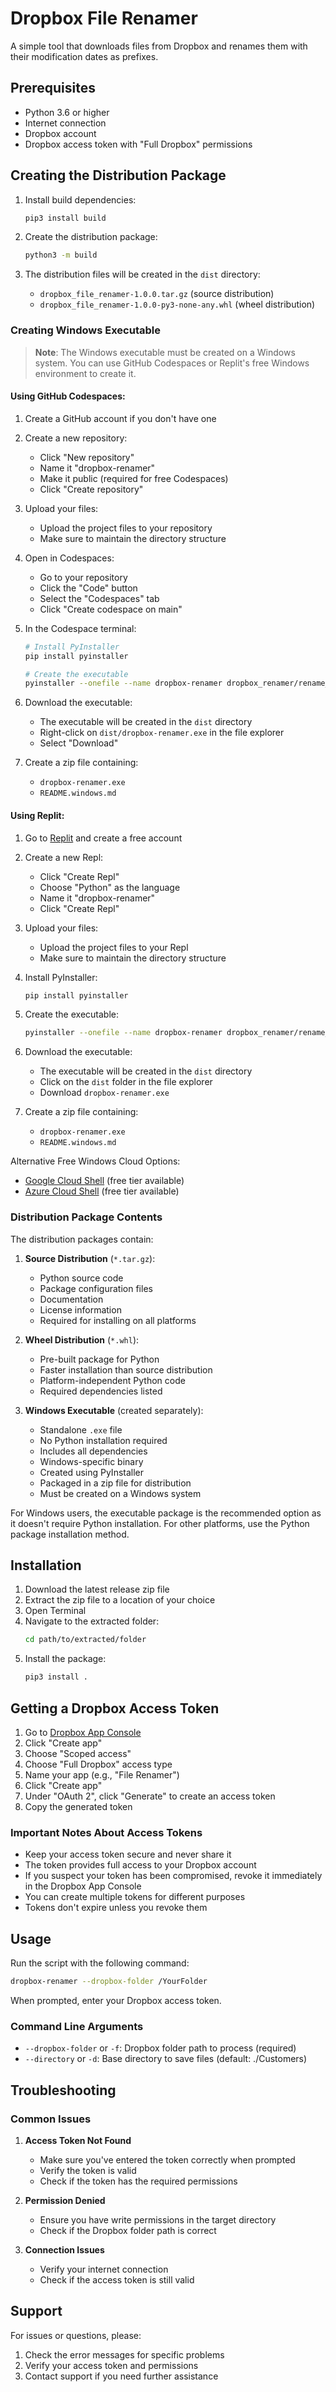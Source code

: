 # Dropbox File Renamer

A simple tool that downloads files from Dropbox and renames them with their modification dates as prefixes.

## Prerequisites

- Python 3.6 or higher
- Internet connection
- Dropbox account
- Dropbox access token with "Full Dropbox" permissions

## Creating the Distribution Package

1. Install build dependencies:
   ```bash
   pip3 install build
   ```

2. Create the distribution package:
   ```bash
   python3 -m build
   ```

3. The distribution files will be created in the `dist` directory:
   - `dropbox_file_renamer-1.0.0.tar.gz` (source distribution)
   - `dropbox_file_renamer-1.0.0-py3-none-any.whl` (wheel distribution)

### Creating Windows Executable

> **Note**: The Windows executable must be created on a Windows system. You can use GitHub Codespaces or Replit's free Windows environment to create it.

#### Using GitHub Codespaces:

1. Create a GitHub account if you don't have one
2. Create a new repository:
   - Click "New repository"
   - Name it "dropbox-renamer"
   - Make it public (required for free Codespaces)
   - Click "Create repository"

3. Upload your files:
   - Upload the project files to your repository
   - Make sure to maintain the directory structure

4. Open in Codespaces:
   - Go to your repository
   - Click the "Code" button
   - Select the "Codespaces" tab
   - Click "Create codespace on main"

5. In the Codespace terminal:
   ```bash
   # Install PyInstaller
   pip install pyinstaller

   # Create the executable
   pyinstaller --onefile --name dropbox-renamer dropbox_renamer/rename_files_with_date.py
   ```

6. Download the executable:
   - The executable will be created in the `dist` directory
   - Right-click on `dist/dropbox-renamer.exe` in the file explorer
   - Select "Download"

7. Create a zip file containing:
   - `dropbox-renamer.exe`
   - `README.windows.md`

#### Using Replit:

1. Go to [Replit](https://replit.com) and create a free account
2. Create a new Repl:
   - Click "Create Repl"
   - Choose "Python" as the language
   - Name it "dropbox-renamer"
   - Click "Create Repl"

3. Upload your files:
   - Upload the project files to your Repl
   - Make sure to maintain the directory structure

4. Install PyInstaller:
   ```bash
   pip install pyinstaller
   ```

5. Create the executable:
   ```bash
   pyinstaller --onefile --name dropbox-renamer dropbox_renamer/rename_files_with_date.py
   ```

6. Download the executable:
   - The executable will be created in the `dist` directory
   - Click on the `dist` folder in the file explorer
   - Download `dropbox-renamer.exe`

7. Create a zip file containing:
   - `dropbox-renamer.exe`
   - `README.windows.md`

Alternative Free Windows Cloud Options:
- [Google Cloud Shell](https://shell.cloud.google.com) (free tier available)
- [Azure Cloud Shell](https://shell.azure.com) (free tier available)

### Distribution Package Contents

The distribution packages contain:

1. **Source Distribution** (`*.tar.gz`):
   - Python source code
   - Package configuration files
   - Documentation
   - License information
   - Required for installing on all platforms

2. **Wheel Distribution** (`*.whl`):
   - Pre-built package for Python
   - Faster installation than source distribution
   - Platform-independent Python code
   - Required dependencies listed

3. **Windows Executable** (created separately):
   - Standalone `.exe` file
   - No Python installation required
   - Includes all dependencies
   - Windows-specific binary
   - Created using PyInstaller
   - Packaged in a zip file for distribution
   - Must be created on a Windows system

For Windows users, the executable package is the recommended option as it doesn't require Python installation. For other platforms, use the Python package installation method.

## Installation

1. Download the latest release zip file
2. Extract the zip file to a location of your choice
3. Open Terminal
4. Navigate to the extracted folder:
   ```bash
   cd path/to/extracted/folder
   ```
5. Install the package:
   ```bash
   pip3 install .
   ```

## Getting a Dropbox Access Token

1. Go to [Dropbox App Console](https://www.dropbox.com/developers/apps)
2. Click "Create app"
3. Choose "Scoped access"
4. Choose "Full Dropbox" access type
5. Name your app (e.g., "File Renamer")
6. Click "Create app"
7. Under "OAuth 2", click "Generate" to create an access token
8. Copy the generated token

### Important Notes About Access Tokens

- Keep your access token secure and never share it
- The token provides full access to your Dropbox account
- If you suspect your token has been compromised, revoke it immediately in the Dropbox App Console
- You can create multiple tokens for different purposes
- Tokens don't expire unless you revoke them

## Usage

Run the script with the following command:
```bash
dropbox-renamer --dropbox-folder /YourFolder
```

When prompted, enter your Dropbox access token.

### Command Line Arguments

- `--dropbox-folder` or `-f`: Dropbox folder path to process (required)
- `--directory` or `-d`: Base directory to save files (default: ./Customers)

## Troubleshooting

### Common Issues

1. **Access Token Not Found**
   - Make sure you've entered the token correctly when prompted
   - Verify the token is valid
   - Check if the token has the required permissions

2. **Permission Denied**
   - Ensure you have write permissions in the target directory
   - Check if the Dropbox folder path is correct

3. **Connection Issues**
   - Verify your internet connection
   - Check if the access token is still valid

## Support

For issues or questions, please:
1. Check the error messages for specific problems
2. Verify your access token and permissions
3. Contact support if you need further assistance 